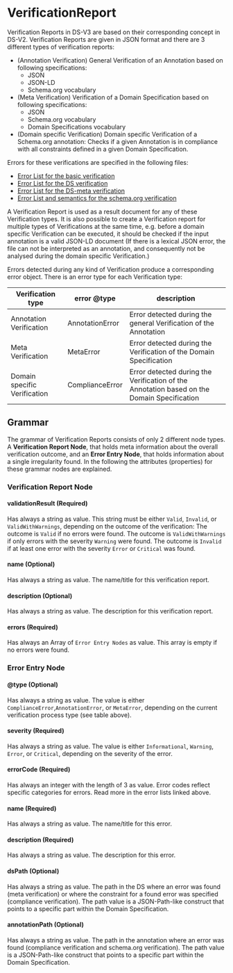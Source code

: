 # VerificationReport

Verification Reports in DS-V3 are based on their corresponding concept in DS-V2. Verification Reports are given in JSON format and there are 3 different types of verification reports:

*   (Annotation Verification) General Verification of an Annotation based on following specifications:
    *   JSON
    *   JSON-LD
    *   Schema.org vocabulary
*   (Meta Verification) Verification of a Domain Specification based on following specifications:
    *   JSON
    *   Schema.org vocabulary
    *   Domain Specifications vocabulary
*   (Domain specific Verification) Domain specific Verification of a Schema.org annotation: Checks if a given Annotation is in compliance with all constraints defined in a given Domain Specification.

Errors for these verifications are specified in the following files:

* [Error List for the basic verification](./Basic-Verification.md)
* [Error List for the DS verification](./DS-Verification.md)
* [Error List for the DS-meta verification](./DS-Meta-Verification.md)
* [Error List and semantics for the schema.org verification](./SDO-Verification.md)

A Verification Report is used as a result document for any of these Verification types. It is also possible to create a Verification report for multiple types of Verifications at the same time, e.g. before a domain specific Verification can be executed, it should be checked if the input annotation is a valid JSON-LD document (If there is a lexical JSON error, the file can not be interpreted as an annotation, and consequently not be analysed during the domain specific Verification.)

Errors detected during any kind of Verification produce a corresponding error object. There is an error type for each Verification type:

Verification type | error @type |  description
---|----|---
Annotation Verification | AnnotationError | Error detected during the general Verification of the Annotation
Meta Verification | MetaError | Error detected during the Verification of the Domain Specification
Domain specific Verification | ComplianceError | Error detected during the Verification of the Annotation based on the Domain Specification

## Grammar

The grammar of Verification Reports consists of only 2 different node types. A **Verification Report Node**, that holds meta information about the overall verification outcome, and an **Error Entry Node**, that holds information about a single irregularity found. In the following the attributes (properties) for these grammar nodes are explained.

### Verification Report Node

#### validationResult (Required)

Has always a string as value. This string must be either `Valid`, `Invalid`, or `ValidWithWarnings`, depending on the outcome of the verification: The outcome is `Valid` if no errors were found. The outcome is `ValidWithWarnings` if only errors with the severity `Warning` were found. The outcome is `Invalid` if at least one error with the severity `Error` or `Critical` was found.

#### name (Optional)

Has always a string as value. The name/title for this verification report.

#### description (Optional)

Has always a string as value. The description for this verification report.

#### errors (Required)

Has always an Array of `Error Entry Nodes` as value. This array is empty if no errors were found.

### Error Entry Node

#### @type (Optional)

Has always a string as value. The value is either `ComplianceError`,`AnnotationError`, or `MetaError`, depending on the current verification process type (see table above).

#### severity (Required)

Has always a string as value. The value is either `Informational`, `Warning`, `Error`, or `Critical`, depending on the severity of the error.

#### errorCode (Required)

Has always an integer with the length of 3 as value. Error codes reflect specific categories for errors. Read more in the error lists linked above.

#### name (Required)

Has always a string as value. The name/title for this error.

#### description (Required)

Has always a string as value. The description for this error.

#### dsPath (Optional)

Has always a string as value. The path in the DS where an error was found (meta verification) or where the constraint for a found error was specified (compliance verification). The path value is a JSON-Path-like construct that points to a specific part within the Domain Specification.

#### annotationPath (Optional)

Has always a string as value. The path in the annotation where an error was found (compliance verification and schema.org verification). The path value is a JSON-Path-like construct that points to a specific part within the Domain Specification.
